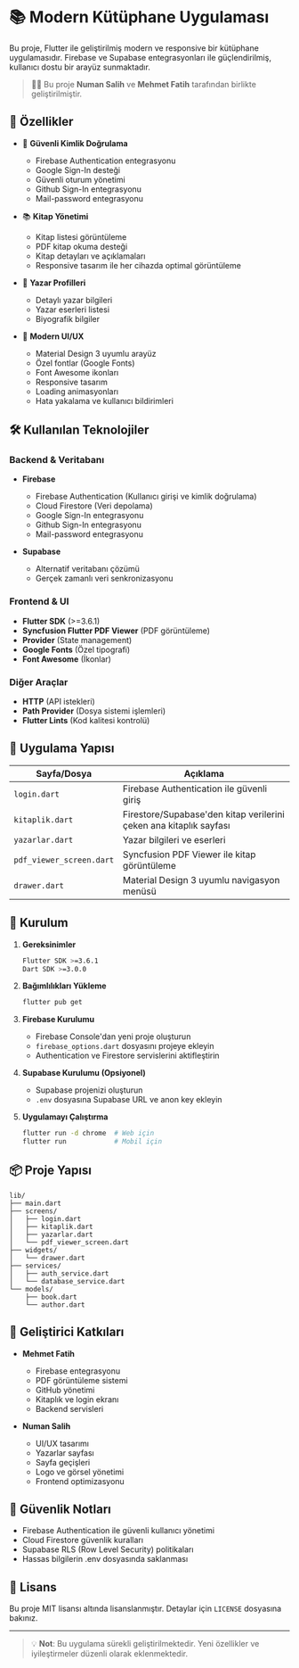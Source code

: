 # 📚 Modern Kütüphane Uygulaması

Bu proje, Flutter ile geliştirilmiş modern ve responsive bir kütüphane uygulamasıdır. Firebase ve Supabase entegrasyonları ile güçlendirilmiş, kullanıcı dostu bir arayüz sunmaktadır.

> 🧑‍💻 Bu proje **Numan Salih** ve **Mehmet Fatih** tarafından birlikte geliştirilmiştir.

## 🚀 Özellikler

- 🔐 **Güvenli Kimlik Doğrulama**
  - Firebase Authentication entegrasyonu
  - Google Sign-In desteği
  - Güvenli oturum yönetimi
  - Github Sign-In entegrasyonu
  - Mail-password entegrasyonu

- 📚 **Kitap Yönetimi**
  - Kitap listesi görüntüleme
  - PDF kitap okuma desteği
  - Kitap detayları ve açıklamaları
  - Responsive tasarım ile her cihazda optimal görüntüleme

- 👥 **Yazar Profilleri**
  - Detaylı yazar bilgileri
  - Yazar eserleri listesi
  - Biyografik bilgiler

- 📱 **Modern UI/UX**
  - Material Design 3 uyumlu arayüz
  - Özel fontlar (Google Fonts)
  - Font Awesome ikonları
  - Responsive tasarım
  - Loading animasyonları
  - Hata yakalama ve kullanıcı bildirimleri

## 🛠️ Kullanılan Teknolojiler

### Backend & Veritabanı
- **Firebase**
  - Firebase Authentication (Kullanıcı girişi ve kimlik doğrulama)
  - Cloud Firestore (Veri depolama)
  - Google Sign-In entegrasyonu
  - Github Sign-In entegrasyonu
  - Mail-password entegrasyonu

- **Supabase**
  - Alternatif veritabanı çözümü
  - Gerçek zamanlı veri senkronizasyonu

### Frontend & UI
- **Flutter SDK** (>=3.6.1)
- **Syncfusion Flutter PDF Viewer** (PDF görüntüleme)
- **Provider** (State management)
- **Google Fonts** (Özel tipografi)
- **Font Awesome** (İkonlar)

### Diğer Araçlar
- **HTTP** (API istekleri)
- **Path Provider** (Dosya sistemi işlemleri)
- **Flutter Lints** (Kod kalitesi kontrolü)

## 📱 Uygulama Yapısı

| Sayfa/Dosya | Açıklama |
|-------------|-----------|
| `login.dart` | Firebase Authentication ile güvenli giriş |
| `kitaplik.dart` | Firestore/Supabase'den kitap verilerini çeken ana kitaplık sayfası |
| `yazarlar.dart` | Yazar bilgileri ve eserleri |
| `pdf_viewer_screen.dart` | Syncfusion PDF Viewer ile kitap görüntüleme |
| `drawer.dart` | Material Design 3 uyumlu navigasyon menüsü |

## 🔧 Kurulum

1. **Gereksinimler**
   ```bash
   Flutter SDK >=3.6.1
   Dart SDK >=3.0.0
   ```

2. **Bağımlılıkları Yükleme**
   ```bash
   flutter pub get
   ```

3. **Firebase Kurulumu**
   - Firebase Console'dan yeni proje oluşturun
   - `firebase_options.dart` dosyasını projeye ekleyin
   - Authentication ve Firestore servislerini aktifleştirin

4. **Supabase Kurulumu (Opsiyonel)**
   - Supabase projenizi oluşturun
   - `.env` dosyasına Supabase URL ve anon key ekleyin

5. **Uygulamayı Çalıştırma**
   ```bash
   flutter run -d chrome  # Web için
   flutter run            # Mobil için
   ```

## 📦 Proje Yapısı

```
lib/
├── main.dart
├── screens/
│   ├── login.dart
│   ├── kitaplik.dart
│   ├── yazarlar.dart
│   └── pdf_viewer_screen.dart
├── widgets/
│   └── drawer.dart
├── services/
│   ├── auth_service.dart
│   └── database_service.dart
└── models/
    ├── book.dart
    └── author.dart
```

## 👥 Geliştirici Katkıları

- **Mehmet Fatih**
  - Firebase entegrasyonu
  - PDF görüntüleme sistemi
  - GitHub yönetimi
  - Kitaplık ve login ekranı
  - Backend servisleri

- **Numan Salih**
  - UI/UX tasarımı
  - Yazarlar sayfası
  - Sayfa geçişleri
  - Logo ve görsel yönetimi
  - Frontend optimizasyonu

## 🔐 Güvenlik Notları

- Firebase Authentication ile güvenli kullanıcı yönetimi
- Cloud Firestore güvenlik kuralları
- Supabase RLS (Row Level Security) politikaları
- Hassas bilgilerin .env dosyasında saklanması

## 📝 Lisans

Bu proje MIT lisansı altında lisanslanmıştır. Detaylar için `LICENSE` dosyasına bakınız.

---

> 💡 **Not**: Bu uygulama sürekli geliştirilmektedir. Yeni özellikler ve iyileştirmeler düzenli olarak eklenmektedir.
